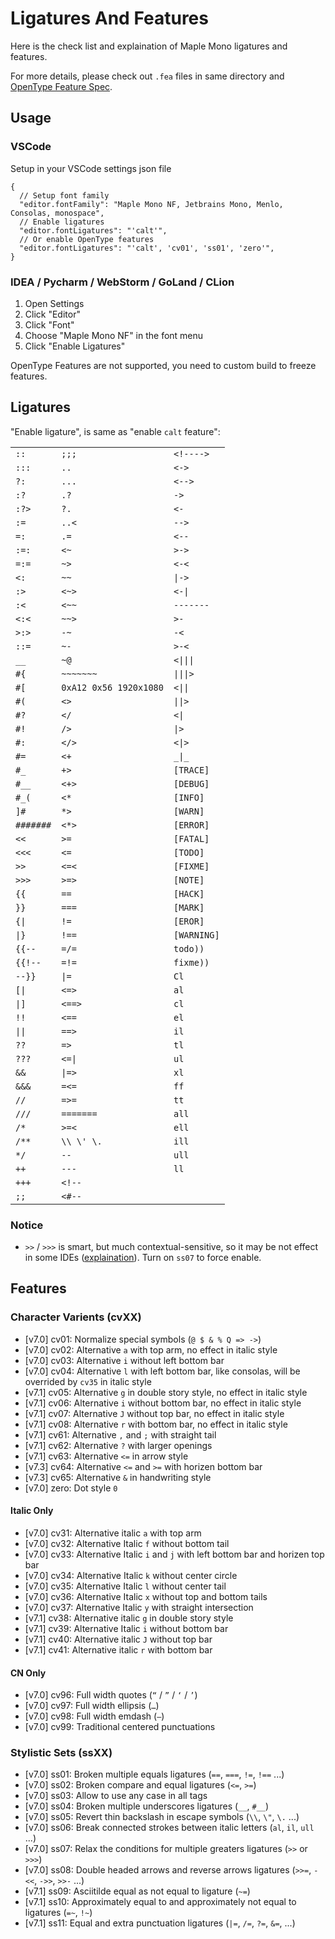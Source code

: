 # Ligatures And Features

Here is the check list and explaination of Maple Mono ligatures and features.

For more details, please check out `.fea` files in same directory and [OpenType Feature Spec](https://adobe-type-tools.github.io/afdko/OpenTypeFeatureFileSpecification.html).

## Usage

### VSCode

Setup in your VSCode settings json file

```jsonc
{
  // Setup font family
  "editor.fontFamily": "Maple Mono NF, Jetbrains Mono, Menlo, Consolas, monospace",
  // Enable ligatures
  "editor.fontLigatures": "'calt'",
  // Or enable OpenType features
  "editor.fontLigatures": "'calt', 'cv01', 'ss01', 'zero'",
}
```

### IDEA / Pycharm / WebStorm / GoLand / CLion

1. Open Settings
2. Click "Editor"
3. Click "Font"
4. Choose "Maple Mono NF" in the font menu
5. Click "Enable Ligatures"

OpenType Features are not supported, you need to custom build to freeze features.

## Ligatures

"Enable ligature", is same as "enable `calt` feature":

<!-- CALT -->
<table>
<tr><td><code>::</code></td><td><code>;;;</code></td><td><code>&lt;!----&gt;</code></td></tr>
<tr><td><code>:::</code></td><td><code>..</code></td><td><code>&lt;-&gt;</code></td></tr>
<tr><td><code>?:</code></td><td><code>...</code></td><td><code>&lt;--&gt;</code></td></tr>
<tr><td><code>:?</code></td><td><code>.?</code></td><td><code>-&gt;</code></td></tr>
<tr><td><code>:?&gt;</code></td><td><code>?.</code></td><td><code>&lt;-</code></td></tr>
<tr><td><code>:=</code></td><td><code>..&lt;</code></td><td><code>--&gt;</code></td></tr>
<tr><td><code>=:</code></td><td><code>.=</code></td><td><code>&lt;--</code></td></tr>
<tr><td><code>:=:</code></td><td><code>&lt;~</code></td><td><code>&gt;-&gt;</code></td></tr>
<tr><td><code>=:=</code></td><td><code>~&gt;</code></td><td><code>&lt;-&lt;</code></td></tr>
<tr><td><code>&lt;:</code></td><td><code>~~</code></td><td><code>|-&gt;</code></td></tr>
<tr><td><code>:&gt;</code></td><td><code>&lt;~&gt;</code></td><td><code>&lt;-|</code></td></tr>
<tr><td><code>:&lt;</code></td><td><code>&lt;~~</code></td><td><code>-------</code></td></tr>
<tr><td><code>&lt;:&lt;</code></td><td><code>~~&gt;</code></td><td><code>&gt;-</code></td></tr>
<tr><td><code>&gt;:&gt;</code></td><td><code>-~</code></td><td><code>-&lt;</code></td></tr>
<tr><td><code>::=</code></td><td><code>~-</code></td><td><code>&gt;-&lt;</code></td></tr>
<tr><td><code>__</code></td><td><code>~@</code></td><td><code>&lt;|||</code></td></tr>
<tr><td><code>#{</code></td><td><code>~~~~~~~</code></td><td><code>|||&gt;</code></td></tr>
<tr><td><code>#[</code></td><td><code>0xA12 0x56 1920x1080</code></td><td><code>&lt;||</code></td></tr>
<tr><td><code>#(</code></td><td><code>&lt;&gt;</code></td><td><code>||&gt;</code></td></tr>
<tr><td><code>#?</code></td><td><code>&lt;/</code></td><td><code>&lt;|</code></td></tr>
<tr><td><code>#!</code></td><td><code>/&gt;</code></td><td><code>|&gt;</code></td></tr>
<tr><td><code>#:</code></td><td><code>&lt;/&gt;</code></td><td><code>&lt;|&gt;</code></td></tr>
<tr><td><code>#=</code></td><td><code>&lt;+</code></td><td><code>_|_</code></td></tr>
<tr><td><code>#_</code></td><td><code>+&gt;</code></td><td><code>[TRACE]</code></td></tr>
<tr><td><code>#__</code></td><td><code>&lt;+&gt;</code></td><td><code>[DEBUG]</code></td></tr>
<tr><td><code>#_(</code></td><td><code>&lt;*</code></td><td><code>[INFO]</code></td></tr>
<tr><td><code>]#</code></td><td><code>*&gt;</code></td><td><code>[WARN]</code></td></tr>
<tr><td><code>#######</code></td><td><code>&lt;*&gt;</code></td><td><code>[ERROR]</code></td></tr>
<tr><td><code>&lt;&lt;</code></td><td><code>&gt;=</code></td><td><code>[FATAL]</code></td></tr>
<tr><td><code>&lt;&lt;&lt;</code></td><td><code>&lt;=</code></td><td><code>[TODO]</code></td></tr>
<tr><td><code>&gt;&gt;</code></td><td><code>&lt;=&lt;</code></td><td><code>[FIXME]</code></td></tr>
<tr><td><code>&gt;&gt;&gt;</code></td><td><code>&gt;=&gt;</code></td><td><code>[NOTE]</code></td></tr>
<tr><td><code>{{</code></td><td><code>==</code></td><td><code>[HACK]</code></td></tr>
<tr><td><code>}}</code></td><td><code>===</code></td><td><code>[MARK]</code></td></tr>
<tr><td><code>{|</code></td><td><code>!=</code></td><td><code>[EROR]</code></td></tr>
<tr><td><code>|}</code></td><td><code>!==</code></td><td><code>[WARNING]</code></td></tr>
<tr><td><code>{{--</code></td><td><code>=/=</code></td><td><code>todo))</code></td></tr>
<tr><td><code>{{!--</code></td><td><code>=!=</code></td><td><code>fixme))</code></td></tr>
<tr><td><code>--}}</code></td><td><code>|=</code></td><td><code>Cl</code></td></tr>
<tr><td><code>[|</code></td><td><code>&lt;=&gt;</code></td><td><code>al</code></td></tr>
<tr><td><code>|]</code></td><td><code>&lt;==&gt;</code></td><td><code>cl</code></td></tr>
<tr><td><code>!!</code></td><td><code>&lt;==</code></td><td><code>el</code></td></tr>
<tr><td><code>||</code></td><td><code>==&gt;</code></td><td><code>il</code></td></tr>
<tr><td><code>??</code></td><td><code>=&gt;</code></td><td><code>tl</code></td></tr>
<tr><td><code>???</code></td><td><code>&lt;=|</code></td><td><code>ul</code></td></tr>
<tr><td><code>&amp;&amp;</code></td><td><code>|=&gt;</code></td><td><code>xl</code></td></tr>
<tr><td><code>&amp;&amp;&amp;</code></td><td><code>=&lt;=</code></td><td><code>ff</code></td></tr>
<tr><td><code>//</code></td><td><code>=&gt;=</code></td><td><code>tt</code></td></tr>
<tr><td><code>///</code></td><td><code>=======</code></td><td><code>all</code></td></tr>
<tr><td><code>/*</code></td><td><code>&gt;=&lt;</code></td><td><code>ell</code></td></tr>
<tr><td><code>/**</code></td><td><code>\\ \&#x27; \.</code></td><td><code>ill</code></td></tr>
<tr><td><code>*/</code></td><td><code>--</code></td><td><code>ull</code></td></tr>
<tr><td><code>++</code></td><td><code>---</code></td><td><code>ll</code></td></tr>
<tr><td><code>+++</code></td><td><code>&lt;!--</code></td><td></td></tr>
<tr><td><code>;;</code></td><td><code>&lt;#--</code></td><td></td></tr>
</table>
<!-- CALT -->

### Notice

- `>>` / `>>>` is smart, but much contextual-sensitive, so it may be not effect in some IDEs ([explaination](https://github.com/subframe7536/maple-font/discussions/275)). Turn on `ss07` to force enable.

## Features

### Character Varients (cvXX)

<!-- CV -->
- [v7.0] cv01: Normalize special symbols (`@ $ & % Q => ->`)
- [v7.0] cv02: Alternative `a` with top arm, no effect in italic style
- [v7.0] cv03: Alternative `i` without left bottom bar
- [v7.0] cv04: Alternative `l` with left bottom bar, like consolas, will be overrided by `cv35` in italic style
- [v7.1] cv05: Alternative `g` in double story style, no effect in italic style
- [v7.1] cv06: Alternative `i` without bottom bar, no effect in italic style
- [v7.1] cv07: Alternative `J` without top bar, no effect in italic style
- [v7.1] cv08: Alternative `r` with bottom bar, no effect in italic style
- [v7.1] cv61: Alternative `,` and `;` with straight tail
- [v7.1] cv62: Alternative `?` with larger openings
- [v7.1] cv63: Alternative `<=` in arrow style
- [v7.3] cv64: Alternative `<=` and `>=` with horizen bottom bar
- [v7.3] cv65: Alternative `&` in handwriting style
- [v7.0] zero: Dot style `0`
<!-- CV -->

#### Italic Only

<!-- CV-IT -->
- [v7.0] cv31: Alternative italic `a` with top arm
- [v7.0] cv32: Alternative Italic `f` without bottom tail
- [v7.0] cv33: Alternative Italic `i` and `j` with left bottom bar and horizen top bar
- [v7.0] cv34: Alternative Italic `k` without center circle
- [v7.0] cv35: Alternative Italic `l` without center tail
- [v7.0] cv36: Alternative Italic `x` without top and bottom tails
- [v7.0] cv37: Alternative Italic `y` with straight intersection
- [v7.1] cv38: Alternative italic `g` in double story style
- [v7.1] cv39: Alternative Italic `i` without bottom bar
- [v7.1] cv40: Alternative italic `J` without top bar
- [v7.1] cv41: Alternative italic `r` with bottom bar
<!-- CV-IT -->

#### CN Only

<!-- CV-CN -->
- [v7.0] cv96: Full width quotes (`“` / `”` / `‘` / `’`)
- [v7.0] cv97: Full width ellipsis (`…`)
- [v7.0] cv98: Full width emdash (`—`)
- [v7.0] cv99: Traditional centered punctuations
<!-- CV-CN -->

### Stylistic Sets (ssXX)

<!-- SS -->
- [v7.0] ss01: Broken multiple equals ligatures (`==`, `===`, `!=`, `!==` ...)
- [v7.0] ss02: Broken compare and equal ligatures (`<=`, `>=`)
- [v7.0] ss03: Allow to use any case in all tags
- [v7.0] ss04: Broken multiple underscores ligatures (`__`, `#__`)
- [v7.0] ss05: Revert thin backslash in escape symbols (`\\`, `\"`, `\.` ...)
- [v7.0] ss06: Break connected strokes between italic letters (`al`, `il`, `ull` ...)
- [v7.0] ss07: Relax the conditions for multiple greaters ligatures (`>>` or `>>>`)
- [v7.0] ss08: Double headed arrows and reverse arrows ligatures (`>>=`, `-<<`, `->>`, `>>-` ...)
- [v7.1] ss09: Asciitilde equal as not equal to ligature (`~=`)
- [v7.1] ss10: Approximately equal to and approximately not equal to ligatures (`=~`, `!~`)
- [v7.1] ss11: Equal and extra punctuation ligatures (`|=`, `/=`, `?=`, `&=`, ...)
<!-- SS -->